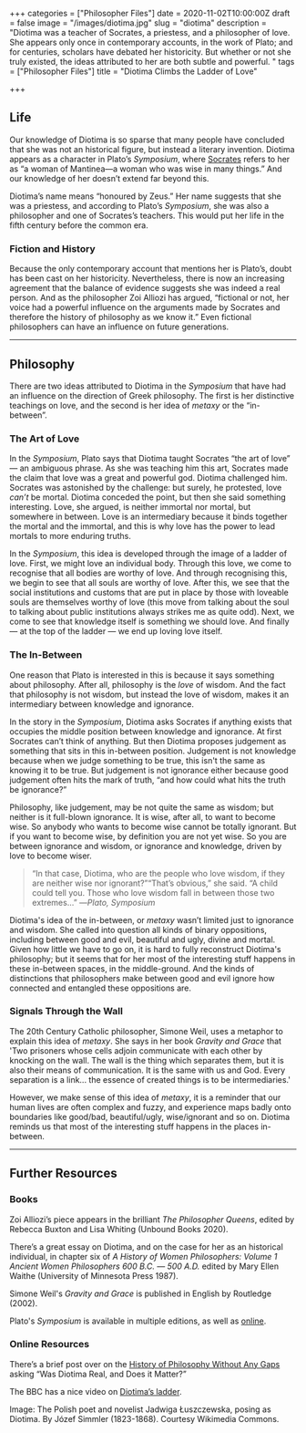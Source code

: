 +++
categories = ["Philosopher Files"]
date = 2020-11-02T10:00:00Z
draft = false
image = "/images/diotima.jpg"
slug = "diotima"
description = "Diotima was a teacher of Socrates, a priestess, and a philosopher of love. She appears only once in contemporary accounts, in the work of Plato; and for centuries, scholars have debated her historicity. But whether or not she truly existed, the ideas attributed to her are both subtle and powerful. "
tags = ["Philosopher Files"]
title = "Diotima Climbs the Ladder of Love"

+++


## Life

Our knowledge of Diotima is so sparse that many people have concluded that she was not an historical figure, but instead a literary invention. Diotima appears as a character in Plato’s _Symposium_, where [Socrates](/socrates) refers to her as “a woman of Mantinea—a woman who was wise in many things.” And our knowledge of her doesn’t extend far beyond this.

Diotima’s name means “honoured by Zeus.” Her name suggests that she was a priestess, and according to Plato’s _Symposium_, she was also a philosopher and one of Socrates’s teachers. This would put her life in the fifth century before the common era.

### Fiction and History

Because the only contemporary account that mentions her is Plato’s, doubt has been cast on her historicity. Nevertheless, there is now an increasing agreement that the balance of evidence suggests  she was indeed a real person. And as the philosopher Zoi Alliozi has argued, “fictional or not, her voice had a powerful influence on the arguments made by Socrates and therefore the history of philosophy as we know it.” Even fictional philosophers can have an influence on future generations.

---

## Philosophy

There are two ideas attributed to Diotima in the _Symposium_ that have had an influence on the direction of Greek philosophy. The first is her distinctive teachings on love, and the second is her idea of _metaxy_ or the “in-between”.

### The Art of Love

In the _Symposium_, Plato says that Diotima taught Socrates “the art of love” — an ambiguous phrase. As she was teaching him this art, Socrates made the claim that love was a great and powerful god. Diotima challenged him. Socrates was astonished by the challenge: but surely, he protested, love _can’t_ be mortal. Diotima conceded the point, but then she said something interesting. Love, she argued, is neither immortal nor mortal, but somewhere in between. Love is an intermediary because it binds together the mortal and the immortal, and this is why love has the power to lead mortals to more enduring truths.

In the _Symposium_, this idea is developed through the image of a ladder of love. First, we might love an individual body. Through this love, we come to recognise that all bodies are worthy of love. And through recognising this, we begin to see that all souls are worthy of love. After this, we see that the social institutions and customs that are put in place by those with loveable souls are themselves worthy of love (this move from talking about the soul to talking about public institutions always strikes me as quite odd). Next, we come to see that knowledge itself is something we should love. And finally — at the top of the ladder — we end up loving love itself.

### The In-Between

One reason that Plato is interested in this is because it says something about philosophy. After all, philosophy is the _love_ of wisdom. And the fact that philosophy is not wisdom, but instead the love of wisdom, makes it an intermediary between knowledge and ignorance.

In the story in the _Symposium_, Diotima asks Socrates if anything exists that occupies the middle position between knowledge and ignorance. At first Socrates can’t think of anything. But then Diotima proposes judgement as something that sits in this in-between position. Judgement is not knowledge because when we judge something to be true, this isn't the same as knowing it to be true. But judgement is not ignorance either because good judgement often hits the mark of truth, “and how could what hits the truth be ignorance?”

Philosophy, like judgement, may be not quite the same as wisdom; but neither is it full-blown ignorance. It is wise, after all, to want to become wise. So anybody who wants to become wise cannot be totally ignorant. But if you want to become wise, by definition you are not yet wise. So you are between ignorance and wisdom, or ignorance and knowledge, driven by love to become wiser.

> “In that case, Diotima, who are the people who love wisdom, if they are neither wise nor ignorant?”“That’s obvious,” she said. “A child could tell you. Those who love wisdom fall in between those two extremes...” —_Plato, Symposium_

Diotima's idea of the in-between, or _metaxy_ wasn’t limited just to ignorance and wisdom. She called into question all kinds of binary oppositions, including between good and evil, beautiful and ugly, divine and mortal. Given how little we have to go on, it is hard to fully reconstruct Diotima's philosophy; but it seems that for her most of the interesting stuff happens in these in-between spaces, in the middle-ground. And the kinds of distinctions that philosophers make between good and evil ignore how connected and entangled these oppositions are.

### Signals Through the Wall

The 20th Century Catholic philosopher, Simone Weil, uses a metaphor to explain this idea of _metaxy_. She says in her book _Gravity and Grace_ that 'Two prisoners whose cells adjoin communicate with each other by knocking on the wall. The wall is the thing which separates them, but it is also their means of communication. It is the same with us and God. Every separation is a link... the essence of created things is to be intermediaries.'

However, we make sense of this idea of _metaxy_, it is a reminder that our human lives are often complex and fuzzy, and experience maps badly onto boundaries like good/bad, beautiful/ugly, wise/ignorant and so on. Diotima reminds us that most of the interesting stuff happens in the places in-between.

---

## Further Resources

### Books

Zoi Alliozi’s piece appears in the brilliant _The Philosopher Queens_, edited by Rebecca Buxton and Lisa Whiting (Unbound Books 2020).

There’s a great essay on Diotima, and on the case for her as an historical individual, in chapter six of _A History of Women Philosophers: Volume 1 Ancient Women Philosophers 600 B.C. — 500 A.D._ edited by Mary Ellen Waithe (University of Minnesota Press 1987).

Simone Weil's _Gravity and Grace_ is published in English by Routledge (2002).

Plato's _Symposium_ is available in multiple editions, as well as [online](http://classics.mit.edu/Plato/symposium.html).

### Online Resources

There’s a brief post over on the [History of Philosophy Without Any Gaps](https://historyofphilosophy.net/was-diotima-real-and-does-it-matter) asking “Was Diotima Real, and Does it Matter?”

The BBC has a nice video on [Diotima’s ladder](https://www.youtube.com/watch?v=cYC74mJ-4po).

Image: The Polish poet and novelist Jadwiga Łuszczewska, posing as Diotima. By Józef Simmler (1823-1868). Courtesy Wikimedia Commons.







